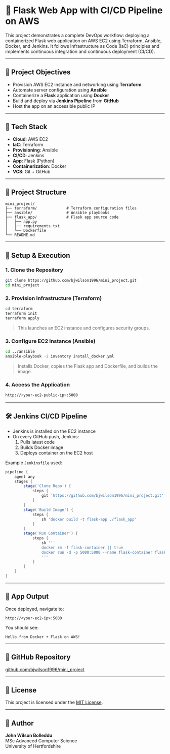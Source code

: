 
# 🐍 Flask Web App with CI/CD Pipeline on AWS

This project demonstrates a complete DevOps workflow: deploying a containerized Flask web application on AWS EC2 using Terraform, Ansible, Docker, and Jenkins. It follows Infrastructure as Code (IaC) principles and implements continuous integration and continuous deployment (CI/CD).

---

## 📌 Project Objectives

- Provision AWS EC2 instance and networking using **Terraform**
- Automate server configuration using **Ansible**
- Containerize a **Flask** application using **Docker**
- Build and deploy via **Jenkins Pipeline** from **GitHub**
- Host the app on an accessible public IP

---

## 🧱 Tech Stack

- **Cloud**: AWS EC2  
- **IaC**: Terraform  
- **Provisioning**: Ansible  
- **CI/CD**: Jenkins  
- **App**: Flask (Python)  
- **Containerization**: Docker  
- **VCS**: Git + GitHub  

---

## 📁 Project Structure

```
mini_project/
├── terraform/             # Terraform configuration files
├── ansible/               # Ansible playbooks
├── flask_app/             # Flask app source code
│   ├── app.py
│   ├── requirements.txt
│   └── Dockerfile
└── README.md
```

---

## 🚀 Setup & Execution

### 1. Clone the Repository

```bash
git clone https://github.com/bjwilson1996/mini_project.git
cd mini_project
```

### 2. Provision Infrastructure (Terraform)

```bash
cd terraform
terraform init
terraform apply
```

> This launches an EC2 instance and configures security groups.

### 3. Configure EC2 Instance (Ansible)

```bash
cd ../ansible
ansible-playbook -i inventory install_docker.yml
```

> Installs Docker, copies the Flask app and Dockerfile, and builds the image.

### 4. Access the Application

```bash
http://<your-ec2-public-ip>:5000
```

---

## 🛠️ Jenkins CI/CD Pipeline

- Jenkins is installed on the EC2 instance
- On every GitHub push, Jenkins:
  1. Pulls latest code
  2. Builds Docker image
  3. Deploys container on the EC2 host

Example `Jenkinsfile` used:

```groovy
pipeline {
    agent any
    stages {
        stage('Clone Repo') {
            steps {
                git 'https://github.com/bjwilson1996/mini_project.git'
            }
        }
        stage('Build Image') {
            steps {
                sh 'docker build -t flask-app ./flask_app'
            }
        }
        stage('Run Container') {
            steps {
                sh '''
                docker rm -f flask-container || true
                docker run -d -p 5000:5000 --name flask-container flask-app
                '''
            }
        }
    }
}
```

---

## 🧪 App Output

Once deployed, navigate to:

```
http://<your-ec2-ip>:5000
```

You should see:

```
Hello from Docker + Flask on AWS!
```

---

## 🔗 GitHub Repository

[github.com/bjwilson1996/mini_project](https://github.com/bjwilson1996/mini_project)

---

## 📄 License

This project is licensed under the [MIT License](LICENSE).

---

## 🙌 Author

**John Wilson Bolleddu**  
MSc Advanced Computer Science  
University of Hertfordshire
